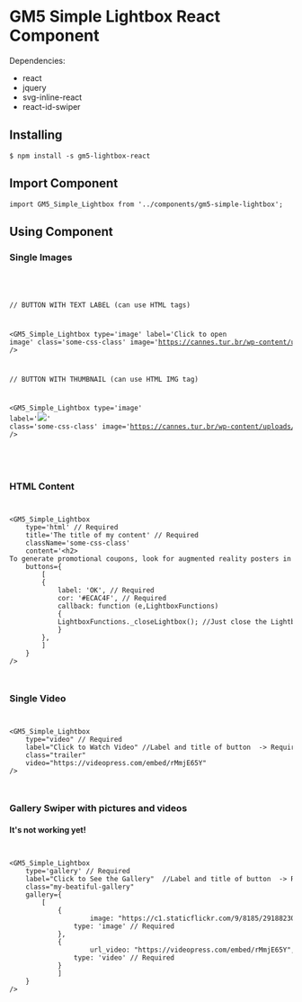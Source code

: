 # GM5 Simple Lightbox React Component

Dependencies:
<ul>
  <li>react</li>
  <li>jquery</li>
  <li>svg-inline-react</li>
  <li>react-id-swiper</li>
</ul>

<h2>Installing</h2>
<code>$ npm install -s gm5-lightbox-react</code>
<h2>Import Component</h2>
<code>import GM5_Simple_Lightbox from '../components/gm5-simple-lightbox';</code>
<h2>Using Component</h2>
<h3>Single Images</h3>
<code>
<pre>

// BUTTON WITH TEXT LABEL (can use HTML tags)

&lt;GM5_Simple_Lightbox
	type='image'
	label='<span>Click to open image</span>'
	class='some-css-class'
	image='https://cannes.tur.br/wp-content/uploads/2017/05/rio-de-janeiro-wallpaper-high-resolution-hd-background-hd-screensavers-....jpg'
/&#62;

// BUTTON WITH THUMBNAIL (can use HTML IMG tag)

&lt;GM5_Simple_Lightbox
	type='image'
	label='<img src="https://encrypted-tbn0.gstatic.com/images?q=tbn%3AANd9GcS3fZ1AOXQACkBNmAdUFlNgDf8FT9P8irq8ykWqS_Bpw8RFCZd9" />'
	class='some-css-class'
	image='https://cannes.tur.br/wp-content/uploads/2017/05/rio-de-janeiro-wallpaper-high-resolution-hd-background-hd-screensavers-....jpg'
/&#62;

</pre>
</code>
<h3>HTML Content</h3>
<code>
<pre>
&lt;GM5_Simple_Lightbox
	type='html' // Required
	title='The title of my content' // Required
	className='some-css-class'
	content='&lt;h2&#62;
To generate promotional coupons, look for augmented reality posters in the windows of the stores participating in the promotion.&lt;/h2&#62;' // Required
	buttons={
	    [
		{
		    label: 'OK', // Required
		    cor: '#ECAC4F', // Required
		    callback: function (e,LightboxFunctions)
		    {
			LightboxFunctions._closeLightbox(); //Just close the Lightbox.
		    }
		},
	    ]
	}
/&#62;
</pre>
</code>
<h3>Single Video</h3>
<code>
<pre>
&lt;GM5_Simple_Lightbox
	type="video" // Required
	label="Click to Watch Video" //Label and title of button <a> -> Required
	class="trailer" 
	video="https://videopress.com/embed/rMmjE65Y"
/&#62;
</pre>
</code>
<h3>Gallery Swiper with pictures and videos</h3>
<h4><strong>It's not working yet!</strong></h4>
<code>
<pre>
&lt;GM5_Simple_Lightbox
	type='gallery' // Required
	label="Click to See the Gallery"  //Label and title of button <a> -> Required
	class="my-beatiful-gallery"
	gallery={
		[
			{
		    		image: "https://c1.staticflickr.com/9/8185/29188230410_76cc92e97c_b.jpg",
				type: 'image' // Required
			},
			{
		    		url_video: "https://videopress.com/embed/rMmjE65Y",
		   		type: 'video' // Required
			}
	    	]
	}
/&#62;
</pre>
</code>

